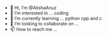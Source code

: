 - 👋 Hi, I’m @AlishaAnuz
- 👀 I’m interested in ... coding
- 🌱 I’m currently learning ... python cpp and c
- 💞️ I’m looking to collaborate on ...
- 📫 How to reach me ...

<!---
AlishaAnuz/AlishaAnuz is a ✨ special ✨ repository because its `README.md` (this file) appears on your GitHub profile.
You can click the Preview link to take a look at your changes.
--->
